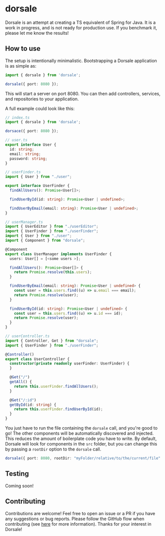 # dorsale

Dorsale is an attempt at creating a TS equivalent of Spring for Java. It is a work in progress, and is not ready for
production use.
If you benchmark it, please let me know the results!

## How to use

The setup is intentionally minimalistic. Bootstrapping a Dorsale application is as simple as:

```ts
import { dorsale } from 'dorsale';

dorsale({ port: 8080 });
```

This will start a server on port 8080. You can then add controllers, services, and repositories to your application.

A full example could look like this:

```ts
// index.ts
import { dorsale } from 'dorsale';

dorsace({ port: 8080 });
```

```ts
// user.ts
export interface User {
  id: string;
  email: string;
  password: string;
}
```

```ts
// userFinder.ts
import { User } from "./user";

export interface UserFinder {
  findAllUsers(): Promise<User[]>;

  findUserById(id: string): Promise<User | undefined>;

  findUserByEmail(email: string): Promise<User | undefined>;
}
```

```ts
// userManager.ts
import { UserEditor } from "./userEditor";
import { UserFinder } from "./userFinder";
import { User } from "./user";
import { Component } from "dorsale";

@Component
export class UserManager implements UserFinder {
  users: User[] = [<some users >];

  findAllUsers(): Promise<User[]> {
    return Promise.resolve(this.users);
  }

  findUserByEmail(email: string): Promise<User | undefined> {
    const user = this.users.find((u) => u.email === email);
    return Promise.resolve(user);
  }

  findUserById(id: string): Promise<User | undefined> {
    const user = this.users.find((u) => u.id === id);
    return Promise.resolve(user);
  }
}
```

```ts
// userController.ts
import { Controller, Get } from "dorsale";
import { UserFinder } from "./userFinder";

@Controller()
export class UserController {
  constructor(private readonly userFinder: UserFinder) {
  }

  @Get("/")
  getAll() {
    return this.userFinder.findAllUsers();
  }

  @Get("/:id")
  getById(id: string) {
    return this.userFinder.findUserById(id);
  }
}
```

You just have to run the file containing the `dorsale` call, and you're good to go!
The other components will be automatically discovered and injected. This reduces the amount of boilerplate code you have
to write.
By default, Dorsale will look for components in the `src` folder, but you can change this by passing a `rootDir` option
to the `dorsale` call.

```ts
dorsale({ port: 8080, rootDir: "myFolder/relative/to/the/current/file" });
```

## Testing

Coming soon!

## Contributing

Contributions are welcome! Feel free to open an issue or a PR if you have any suggestions or bug reports.
Please follow the GitHub flow when contributing (see [here](https://guides.github.com/introduction/flow/) for more
information).
Thanks for your interest in Dorsale!